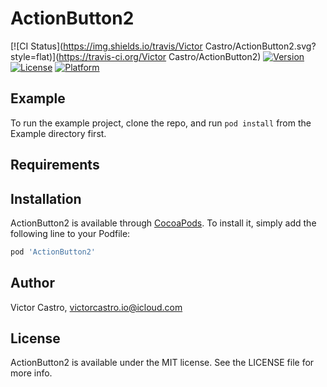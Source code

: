 # ActionButton2

[![CI Status](https://img.shields.io/travis/Victor Castro/ActionButton2.svg?style=flat)](https://travis-ci.org/Victor Castro/ActionButton2)
[![Version](https://img.shields.io/cocoapods/v/ActionButton2.svg?style=flat)](https://cocoapods.org/pods/ActionButton2)
[![License](https://img.shields.io/cocoapods/l/ActionButton2.svg?style=flat)](https://cocoapods.org/pods/ActionButton2)
[![Platform](https://img.shields.io/cocoapods/p/ActionButton2.svg?style=flat)](https://cocoapods.org/pods/ActionButton2)

## Example

To run the example project, clone the repo, and run `pod install` from the Example directory first.

## Requirements

## Installation

ActionButton2 is available through [CocoaPods](https://cocoapods.org). To install
it, simply add the following line to your Podfile:

```ruby
pod 'ActionButton2'
```

## Author

Victor Castro, victorcastro.io@icloud.com

## License

ActionButton2 is available under the MIT license. See the LICENSE file for more info.
